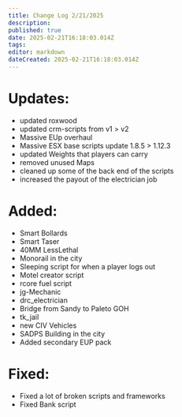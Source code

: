 ```yaml
---
title: Change Log 2/21/2025
description: 
published: true
date: 2025-02-21T16:18:03.014Z
tags: 
editor: markdown
dateCreated: 2025-02-21T16:18:03.014Z
---
```


# Updates:
 - updated roxwood
 - updated crm-scripts from v1 > v2
 - Massive EUp overhaul
 - Massive ESX base scripts update 1.8.5 > 1.12.3
 - updated Weights that players can carry
 - removed unused Maps
 - cleaned up some of the back end of the scripts
 - increased the payout of the electrician job

# Added:
 - Smart Bollards
 - Smart Taser
 - 40MM LessLethal
 - Monorail in the city
 - Sleeping script for when a player logs out
 - Motel creator script
 - rcore fuel script
 - jg-Mechanic
 - drc_electrician
 - Bridge from Sandy to Paleto GOH
 - tk_jail
 - new CIV Vehicles
 - SADPS Building in the city
 - Added secondary EUP pack


# Fixed:
 - Fixed a lot of broken scripts and frameworks
 - Fixed Bank script